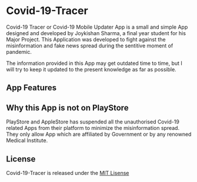 # Covid-19-Tracer
Covid-19 Tracer or Covid-19 Mobile Updater App is a small and simple App designed and developed by Joykishan Sharma, a final year student for his Major Project. This Application was developed to fight against the misinformation and fake news spread during the sentitive moment of pandemic.

The information provided in this App may get outdated time to time, but I will try to keep it updated to the present knowledge as far as possible. 

## App Features 


## Why this App is not on PlayStore
PlayStore and AppleStore has suspended all the unauthorised Covid-19 related Apps from their platform to minimize the misinformation spread. They only allow App which are affiliated by Government or by any renowned Medical Institute.

## License
Covid-19-Tracer is released under the [MIT Lisense](https://github.com/JoykishanSharma/Covid-19-Tracer/blob/master/LICENSE)
